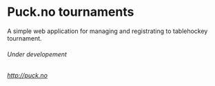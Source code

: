 # Puck.no tournaments

A simple web application for managing and registrating to tablehockey tournament.

###### Under developement

###### http://puck.no
